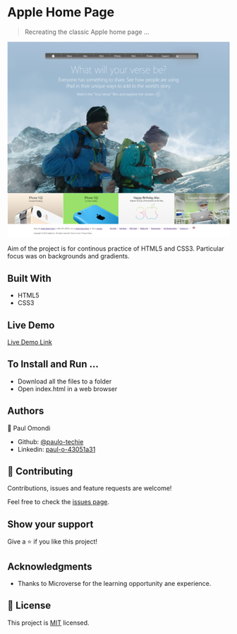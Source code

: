 # Apple Home Page

> Recreating the classic Apple home page ...

![screenshot](./app_screenshot.png)

Aim of the project is for continous practice of HTML5 and CSS3. Particular focus was on backgrounds and gradients.

## Built With

- HTML5
- CSS3

## Live Demo

[Live Demo Link](https://paulo-techie.github.io/Old-Apple-Homepage)


## To Install and Run ...

- Download all the files to a folder
- Open index.html in a web browser


## Authors

👤 Paul Omondi

- Github: [@paulo-techie](https://github.com/paulo-techie)
- Linkedin: [paul-o-43051a31](https://www.linkedin.com/in/paul-o-43051a31)


## 🤝 Contributing

Contributions, issues and feature requests are welcome!

Feel free to check the [issues page](issues/).

## Show your support

Give a ⭐️ if you like this project!

## Acknowledgments

- Thanks to Microverse for the learning opportunity ane experience. 


## 📝 License

This project is [MIT](lic.url) licensed.
